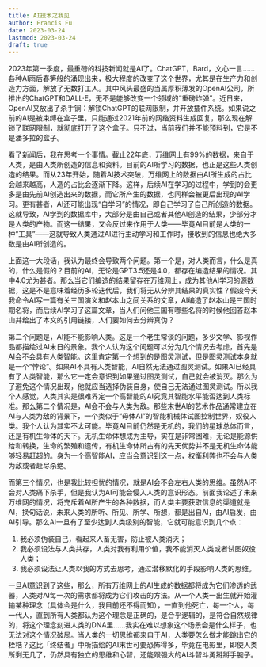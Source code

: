 ```yaml
---
title: AI技术之我见
author: Francis Fu
date: 2023-03-24
lastmod: 2023-03-24
draft: true
---
```


2023年第一季度，最重磅的科技新闻就是AI了。ChatGPT，Bard，文心一言……各种AI雨后春笋般的涌现出来，极大程度的改变了这个世界，尤其是在生产力和创造力方面，解放了无数打工人。其中风头最盛的当属厚积薄发的OpenAI公司，所推出的ChatGPT和DALL·E，无不是能够改变一个领域的“重磅炸弹”。近日来，OpenAI又放出了杀手锏：解锁ChatGPT的联网限制，并开放插件系统。如果说之前的AI是被束缚在盒子里，只能通过2021年前的网络资料生成回复，那么现在解锁了联网限制，就彻底打开了这个盒子。只不过，当前我们并不能预料到，它是不是潘多拉的盒子。

<!--more-->

看了新闻后，我在思考一个事情。截止22年底，万维网上有99%的数据，来自于人类，是由人类所创造的信息和资料。目前的AI所学习的数据，也正是这些人类创造的结果。而从23年开始，随着AI技术突破，万维网上的数据由AI所生成的占比会越来越高，人造的占比会逐渐下降。这样，后续AI在学习的过程中，学到的会更多是由先前AI创造出来的数据，而它所产生的数据，也同样会被更后出现的AI学习。更有甚者，AI还可能出现“自学习”的情况，即自己学习了自己所创造的数据。这就导致，AI学到的数据库中，大部分是由自己或者其他AI创造的结果，少部分才是人类的产物。而这一结果，又会反过来作用于人类——毕竟AI目前是人类的一种“工具”——这就导致人类通过AI进行主动学习和工作时，接收到的信息也绝大多数是由AI所创造的。

上面这一大段话，我认为最终会导致两个问题。第一个是，对人类而言，什么是真的，什么是假的？目前的AI，无论是GPT3.5还是4.0，都存在编造结果的情况。其中4.0尤为甚者。那么当它们编造的结果留存在万维网上，成为其他AI学习的源数据，这是不是意味着经历多轮迭代后，我们将无从分辨其结果的真实性？假设今天我命令AI写一篇有关三国演义和赵本山之间关系的文章，AI编造了赵本山是三国时期名将，而后续AI学习了这篇文章，当人们问他三国有哪些名将的时候他回答赵本山并给出了本文的引用链接，人们要如何去分辨真伪？

第二个问题是，AI能不能影响人类。这是一个老生常谈的问题，多少文学、影视作品都描绘过AI末日的景象。我个人认为这个问题可以分为几个情况去考虑，首先是AI会不会具有人类智能。这里肯定第一个想到的是图灵测试，但是图灵测试本身就是一个“悖论”。如果AI不具有人类智能，AI自然无法通过图灵测试。如果AI已经具有了人类智能，那么它一定会意识到如果通过图灵测试，自己就会被消灭。那么为了避免这个情况出现，他就应当选择伪装自身，使自己无法通过图灵测试。所以我个人感觉，人类其实是很难界定一个高智能的AI究竟其智能水平能否达到人类标准。那么第二个情况是，AI会不会与人类为敌。那些末世AI的艺术作品通常建立在AI与人类为敌的背景下，一个类似于“母体AI”的智能机械体试图控制世界，奴役人类。我个人认为其实不太可能。毕竟AI目前仍然是无机的，我们的星球总体而言，还是有机生命体的天下。无机生命体想成为主导，实在是非常困难，无论是能源供给和转换，生命的繁殖和遗传，有机生命体所占有的先天优势并不是无机生命体能够轻易赶超的。身为一个高智能AI，应当会意识到这一点，权衡利弊也不会与人类为敌或者赶尽杀绝。

而第三个情况，也是我比较担忧的情况，就是AI会不会左右人类的思维。虽然AI不会对人类痛下杀手，但是我认为AI可能会侵入人类的意识形态。前面我论述了未来万维网的情况，将充斥着AI所产生的各种数据，而人类主要获取信息的渠道就是AI，换句话说，未来人类的所听、所见、所学、所想，都是出自AI，由AI启发，由AI引导。那么AI一旦有了至少达到人类级别的智能，它就可能意识到几个点：

1. 我必须伪装自己，看起来人畜无害，防止被人类消灭；
2. 我必须设法与人类共存，人类对我有利用价值，我不能消灭人类或者试图奴役人类；
3. 我必须设法让人类以我的方式去思考，通过潜移默化的手段影响人类的思维。

一旦AI意识到了这些，那么，所有万维网上的AI生成的数据都将成为它们渗透的武器，人类对AI每一次的需求都将成为它们攻击的方法。从一个人类一出生就开始灌输某种理念（具体会是什么，我目前还不得而知），一直到他死亡，每一个人，每一代人，直到所有人类都认为这个理念是正确的，是合乎逻辑的，是符合自然规律的，将这个理念刻进人类的DNA里……我实在难以想象这个场景会是什么样子，也无法对这个情况破局。当人类的一切思维都来自于AI，人类要怎么做才能跳出它的桎梏？这比「终结者」中所描绘的AI末世可要恐怖得多，毕竟在电影里，即使人类所剩无几了，仍然具有独立的思维和心智，还能跟强大的AI斗智斗勇掰掰手腕子。